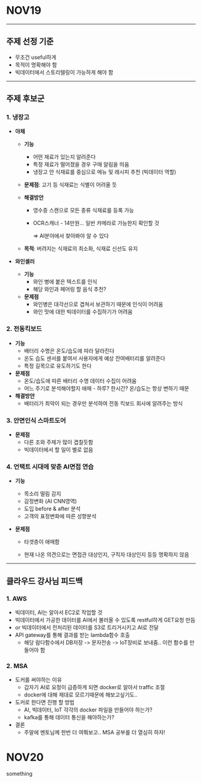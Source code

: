 # NOV19

------

## 주제 선정 기준

- 무조건 useful하게
- 목적이 명확해야 함
- 빅데이터에서 스토리텔링이 가능하게 해야 함

------

## 주제 후보군

### 1. 냉장고

* __야채__

  * __기능__

    - 어떤 재료가 있는지 알려준다
    - 특정 재료가 떨어졌을 경우 구매 알림을 띄움
    - 냉장고 안 식재료를 중심으로 메뉴 및 레시피 추천 (빅데이터 역할)

  * __문제점__: 고기 등 식재료는 식별이 어려울 듯

  * __해결방안__

    * 영수증 스캔으로 모든 종류 식재료를 등록 가능

    * OCR스캐너 - 14만원... 일반 카메라로 가능한지 확인할 것

      => AI분야에서 찾아봐야 알 수 있다

  * __목적__: 버려지는 식재료의 최소화, 식재료 신선도 유지

* __와인셀러__

  * __기능__
    * 와인 병에 붙은 텍스트를 인식
    * 해당 와인과 페어링 할 음식 추천?
  * __문제점__
    * 와인병은 대각선으로 겹쳐서 보관하기 때문에 인식이 어려움
    * 와인 맛에 대한 빅데이터를 수집하기가 어려움



### 2. 전동킥보드

* __기능__ 
  * 배터리 수명은 온도/습도에 따라 달라진다
  * 온도 습도 센서를 붙여서 사용자에게 예상 잔여배터리를 알려준다
  * 특정 길목으로 유도하기도 한다
* __문제점__
  * 온도/습도에 따른 배터리 수명 데이터 수집이 어려움
  * 어느 주기로 분석해야할지 애매 - 하루? 한시간? 온/습도는 항상 변하기 때문
* __해결방안__
  * 배터리가 최악이 되는 경우만 분석하여 전동 킥보드 회사에 알려주는 방식



### 3. 안면인식 스마트도어

* __문제점__
  * 다른 조와 주제가 많이 겹칠듯함
  * 빅데이터에서 할 일이 별로 없음



### 4. 언택트 시대에 맞춘 AI면접 연습

* __기능__

  * 목소리 떨림 감지
  * 감정변화 (AI CNN영역)
  * 도입 before & after 분석
  * 고객의 표정변화에 따른 성향분석

* __문제점__

  * 타겟층이 애매함

  * 현재 나온 의견으로는 면접관 대상인지, 구직자 대상인지 등등 명확하지 않음

    

***

## 클라우드 강사님 피드백

### 1. AWS

* 빅데이터, AI는 알아서 EC2로 작업할 것
* 빅데이터에서 가공한 데이터를 AI에서 불러올 수 있도록 restful하게 GET요청 만듬
* or 빅데이터에서 전처리된 데이터를 S3로 트리거시키고 AI로 전달
* API gateway를 통해 결과를 받는 lambda함수 호출
  * 해당 람다함수에서 DB저장 -> 문자전송 -> IoT장비로 보내줌.. 이런 함수를 만들어야 함



### 2. MSA

* 도커를 써야하는 이유
  * 갑자기 AI로 요청이 급증하게 되면 docker로 알아서 traffic 조절
  * docker에 대해 제대로 모르기때문에 해보고싶기도..
* 도커로 한다면 진행 할 방법
  * AI, 빅데이터, IoT 각각의 docker 파일을 만들어야 하는가?
  * kafka를 통해 데이터 통신을 해야하는가?
* 결론
  * 주말에 멘토님께 한번 더 여쭤보고.. MSA 공부를 더 열심히 하자!





# NOV20

something

